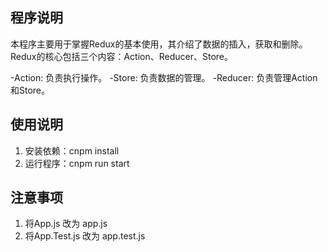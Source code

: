 ## 程序说明
  本程序主要用于掌握Redux的基本使用，其介绍了数据的插入，获取和删除。  
  Redux的核心包括三个内容：Action、Reducer、Store。  
  
  -Action: 负责执行操作。
  -Store: 负责数据的管理。
  -Reducer: 负责管理Action和Store。
## 使用说明
1. 安装依赖：cnpm install
2. 运行程序：cnpm run start
## 注意事项
1. 将App.js 改为 app.js
2. 将App.Test.js 改为 app.test.js
